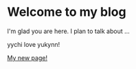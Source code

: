 # Welcome to my blog

I'm glad you are here. I plan to talk about ...

yychi love yukynn!

[My new page!](https://guyueshui.github.io)
